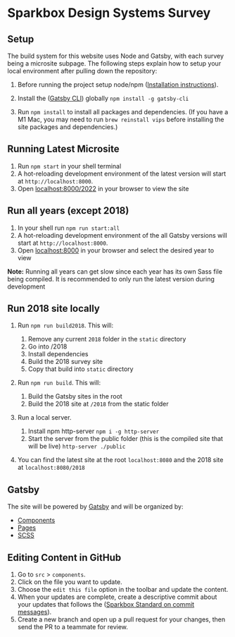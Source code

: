 Sparkbox Design Systems Survey
==============================

## Setup

The build system for this website uses Node and Gatsby, with each survey being a microsite subpage. The following steps explain how to setup your local environment after pulling down the repository:

1. Before running the project setup node/npm ([Installation instructions](https://github.com/joyent/node/wiki/Installing-Node.js-via-package-manager)).

2. Install the ([Gatsby CLI](https://www.gatsbyjs.org/docs/quick-start#install-the-gatsby-cli)) globally `npm install -g gatsby-cli`

3. Run `npm install` to install all packages and dependencies. (If you have a M1 Mac, you may need to run `brew reinstall vips` before installing the site packages and dependencies.)

## Running Latest Microsite

1. Run `npm start` in your shell terminal
2. A hot-reloading development environment of the latest version will start at `http://localhost:8000`.
3. Open [localhost:8000/2022](http://localhost:8000/2022) in your browser to view the site

## Run all years (except 2018)
1. In your shell run `npm run start:all`
2. A hot-reloading development environment of the all Gatsby versions will start at `http://localhost:8000`.
3. Open [localhost:8000](http://localhost:8000) in your browser and select the desired year to view

**Note:** Running all years can get slow since each year has its own Sass file being compiled. It is recommended to only run the latest version during development

## Run 2018 site locally

1. Run `npm run build2018`. This will:
   1. Remove any current `2018` folder in the `static` directory
   2. Go into /2018
   3. Install dependencies
   4. Build the 2018 survey site
   5. Copy that build into `static` directory

2. Run `npm run build`. This will:
   1. Build the Gatsby sites in the root
   2. Build the 2018 site at `/2018` from the static folder

3. Run a local server.
   1. Install npm http-server `npm i -g http-server`
   2. Start the server from the public folder (this is the compiled site that will be live) `http-server ./public`

4. You can find the latest site at the root `localhost:8080` and the 2018 site at `localhost:8080/2018`

## Gatsby

The site will be powered by [Gatsby](https://www.gatsbyjs.org) and will be organized by:
- [Components](#components)
- [Pages](#pages)
- [SCSS](#scss)

## Editing Content in GitHub

1. Go to `src` > `components`.
2. Click on the file you want to update.
3. Choose the `edit this file` option in the toolbar and update the content.
4. When your updates are complete, create a descriptive commit about your updates that follows the ([Sparkbox Standard on commit messages](https://github.com/sparkbox/standard/tree/master/code-style/git#the-art-of-the-commit-message)).
5. Create a new branch and open up a pull request for your changes, then send the PR to a teammate for review.
